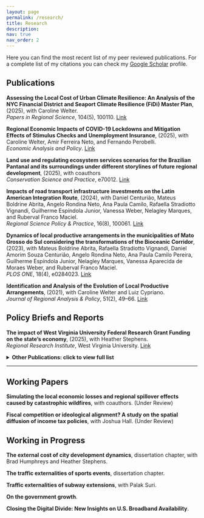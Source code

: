 ```yaml
---
layout: page
permalink: /research/
title: Research
description: 
nav: true
nav_order: 2
---
```


Here you can find the most recent list of my peer reviewed publications. For a complete list of my citations you can check my <a href='https://scholar.google.com/citations?user=g-H-RbMAAAAJ&hl=en'>Google Scholar</a> profile.


## Publications

**Assessing the Local Cost of Urban Climate Resilience: An Analysis of the NYC Financial District and Seaport Climate Resilience (FiDi) Master Plan**, (2025), with Caroline Welter.  
  *Papers in Regional Science*, 104(5), 100110. [Link](https://doi.org/10.1016/j.pirs.2025.100110)

**Regional Economic Impacts of COVID-19 Lockdowns and Mitigation Effects of Stimulus Checks and Unemployment Insurance**, (2025), with Caroline Welter, Amir Ferreira Neto, and Fernando Perobelli.  
  *Economic Analysis and Policy*. [Link](https://doi.org/10.1016/j.eap.2025.08.029)

**Land use and regulating ecosystem services scenarios for the Brazilian Pantanal and its surroundings under different storylines of future regional development**, (2025), with coauthors  
  *Conservation Science and Practice*, e70012. [Link](https://doi.org/10.1111/csp2.70012)

**Impacts of road transport infrastructure investments on the Latin American Integration Route**, (2024), with Daniel Centurião, Mateus Boldrine Abrita, Angelo Rondina Neto, Ana Paula Camilo, Rafaella Stradiotto Vignandi, Guilherme Espíndola Junior, Vanessa Weber, Nelagley Marques, and Ruberval Franco Maciel.  
  *Regional Science Policy & Practice*, 16(8), 100061. [Link](https://doi.org/10.1016/j.rspp.2024.100061)

**Dynamics of local productive arrangements in the municipalities of Mato Grosso do Sul considering the transformations of the Bioceanic Corridor**, (2023), with Mateus Boldrine Abrita, Rafaella Stradiotto Vignandi, Daniel Amorim Souza Centurião, Angelo Rondina Neto, Ana Paula Camilo Pereira, Guilherme Espíndola Junior, Nelagley Marques, Vanessa Aparecida de Moraes Weber, and Ruberval Franco Maciel.  
  *PLOS ONE*, 18(4), e0284023. [Link](https://doi.org/10.1371/journal.pone.0284023)

**Identification and Analysis of the Evolution of Local Productive Arrangements**, (2021), with Caroline Welter and Luiz Cypriano.  
  *Journal of Regional Analysis & Policy*, 51(2), 49–66. [Link](https://jrip.scholasticahq.com/article/18918)

## Policy Briefs and Reports

**The impact of West Virginia University Federal Research Grant Funding on the state’s economy**, (2025), with Heather Stephens.  
  *Regional Research Institute*, West Virginia University. [Link](https://researchrepository.wvu.edu/rri_pubs/226/)


<details>
  <summary><strong>Other Publications: click to view full list</strong></summary>

{% bibliography
   --file papers
   --query @*[language=pt]
   --group_by year
   --group_order descending
   --details false
   --template bib_compact
%}

</details>


---

## Working Papers

**Simulating the local economic losses and regional spillover effects caused by catastrophic wildfires**, with coauthors. (Under Review)  

**Fiscal competition or ideological alignment? A study on the spatial diffusion of income tax policies**, with Joshua Hall. (Under Review)    

## Working in Progress

**The external cost of city development dynamics**, dissertation chapter, with Brad Humphreys and Heather Stephens.    

**The traffic externalities of sports events**, dissertation chapter.

**Traffic externalities of subway extensions**, with Palak Suri.

**On the government growth**.  

**Closing the Digital Divide: New Insights on U.S. Broadband Availability**.